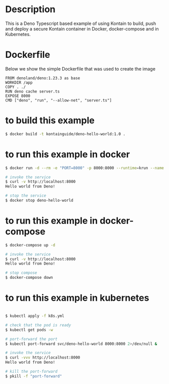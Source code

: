 # Description
This is a Deno Typescript based example of using Kontain to build, push and deploy a secure Kontain container in Docker, docker-compose and in Kubernetes.

# Dockerfile
Below we show the simple Dockerfile that was used to create the image

```shell
FROM denoland/deno:1.23.3 as base
WORKDIR /app
COPY . ./
RUN deno cache server.ts
EXPOSE 8000
CMD ["deno", "run", "--allow-net", "server.ts"]
```

# to build this example
```bash
$ docker build -t kontainguide/deno-hello-world:1.0 .
```

# to run this example in docker
```bash
$ docker run -d --rm -e "PORT=8000" -p 8000:8000 --runtime=krun --name deno-hello-world kontainguide/deno-hello-world:1.0

# invoke the service
$ curl -v http://localhost:8000
Hello world from Deno!

# stop the service
$ docker stop deno-hello-world
```

# to run this example in docker-compose
```bash
$ docker-compose up -d

# invoke the service
$ curl -v http://localhost:8000
Hello world from Deno!

# stop compose
$ docker-compose down
```

# to run this example in kubernetes
```bash

$ kubectl apply -f k8s.yml

# check that the pod is ready
$ kubectl get pods -w

# port-forward the port
$ kubectl port-forward svc/deno-hello-world 8000:8000 2>/dev/null &

# invoke the service
$ curl -vvv http://localhost:8000
Hello world from Deno!

# kill the port-forward
$ pkill -f "port-forward"
```
